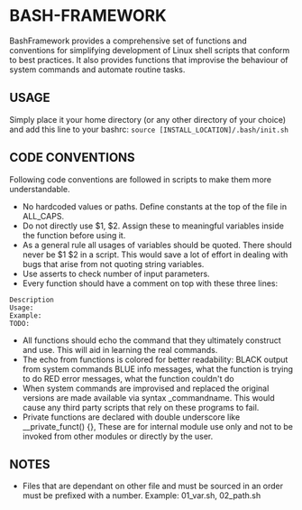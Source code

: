 # BASH-FRAMEWORK
BashFramework provides a comprehensive set of functions and conventions for simplifying development of Linux shell scripts that conform to best practices. It also provides functions that improvise the behaviour of system commands and automate routine tasks.

## USAGE
Simply place it your home directory (or any other directory of your choice) and add this line to your bashrc:
`source [INSTALL_LOCATION]/.bash/init.sh`


## CODE CONVENTIONS
Following code conventions are followed in scripts to make them more understandable.
- No hardcoded values or paths. Define constants at the top of the file in ALL_CAPS.
- Do not directly use $1, $2. Assign these to meaningful variables inside the function before using it. 
- As a general rule all usages of variables should be quoted. There should never be $1 $2 in a script. This would save a lot of effort in dealing with bugs that arise from not quoting string variables.
- Use asserts to check number of input parameters.
- Every function should have a comment on top with these three lines:
```
Description
Usage: 
Example:
TODO:
```
- All functions should echo the command that they ultimately construct and use. This will aid in learning the real commands.
- The echo from functions is colored for better readability:
BLACK output from system commands
BLUE info messages, what the function is trying to do
RED error messages, what the function couldn't do
- When system commands are improvised and replaced the original versions are made available via syntax _commandname. This would cause any third party scripts that rely on these programs to fail.
- Private functions are declared with double underscore like __private_funct() {}, These are for internal module use only and not to be invoked from other modules or directly by the user.


## NOTES
- Files that are dependant on other file and must be sourced in an order must be prefixed with a number. Example: 01_var.sh, 02_path.sh